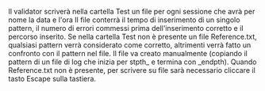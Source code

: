 Il validator scriverà nella cartella Test un file per ogni sessione che avrà per nome la data e l'ora
Il file conterrà il tempo di inserimento di un singolo pattern, il numero di errori commessi prima dell'inserimento corretto e il percorso inserito.
Se nella cartella Test non è presente un file Reference.txt, qualsiasi pattern verrà considerato come corretto, altrimenti verrà fatto un confronto con il pattern nel file.
Il file va creato manualmente (copiando il pattern di un file di log che inizia per stpth_ e termina con _endpth). 
Quando Reference.txt non è presente, per scrivere su file sarà necessario cliccare il tasto Escape sulla tastiera.